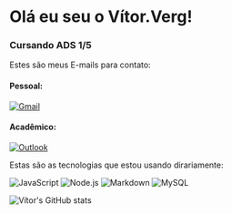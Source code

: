 
# Olá eu seu o Vítor.Verg!

### Cursando ADS 1/5

Estes são meus E-mails para contato:

#### Pessoal: 
[![Gmail](https://img.shields.io/badge/Gmail-red?style=for-the-badge&logo=gmail&logoColor=white)](vvs2697@gmail.com)

#### Acadêmico:
[![Outlook](https://img.shields.io/badge/Microsoft-Outlook-blue?style=for-the-badge&logo=microsoft-outlook&logoColor=white)](VITOR.SOUZA@edu.pe.senac.br)

Estas são as tecnologias que estou usando dirariamente:

![JavaScript](https://img.shields.io/badge/JavaScript-yellow?style=for-the-badge&logo=javascript&logoColor=white)
![Node.js](https://img.shields.io/badge/Node.js-green?style=for-the-badge&logo=node.js&logoColor=white)
![Markdown](https://img.shields.io/badge/Markdown-orange?style=for-the-badge&logo=markdown&logoColor=white)
![MySQL](https://img.shields.io/badge/MySQL-00000F?style=for-the-badge&logo=mysql&logoColor=white)

![Vítor's GitHub stats](https://github-readme-stats.vercel.app/api?username=Vitorverg97&show_icons=true&theme=dark)
